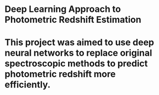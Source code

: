 # Deep Learning Approach to Photometric Redshift Estimation

# This project was aimed to use deep neural networks to replace original spectroscopic methods to predict photometric redshift more efficiently. 
